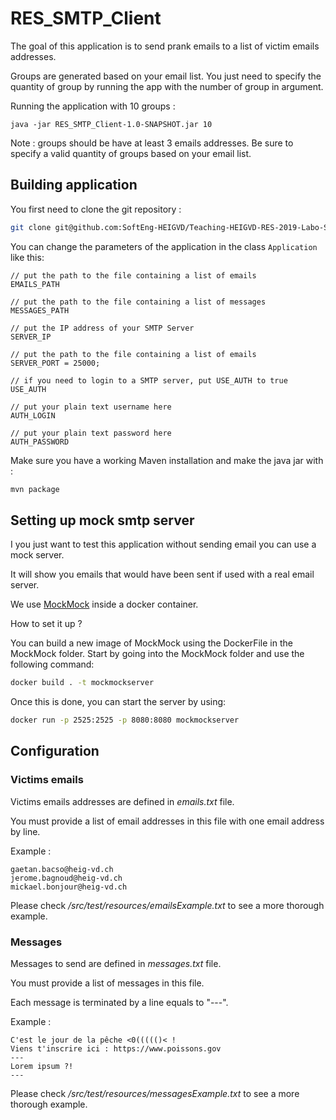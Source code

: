 # RES_SMTP_Client
The goal of this application is to send prank emails to a list of victim emails addresses.

Groups are generated based on your email list. You just need to specify the quantity of group by running the app with the number of group in argument.

Running the application with 10 groups :

```
java -jar RES_SMTP_Client-1.0-SNAPSHOT.jar 10
```

Note : groups should be have at least 3 emails addresses. Be sure to specify a valid quantity of groups based on your email list.

## Building application
You first need to clone the git repository :

```sh
git clone git@github.com:SoftEng-HEIGVD/Teaching-HEIGVD-RES-2019-Labo-SMTP.git 
```

You can change the parameters of the application in the class `Application` like this:

```
// put the path to the file containing a list of emails
EMAILS_PATH
```
```
// put the path to the file containing a list of messages
MESSAGES_PATH
```
```
// put the IP address of your SMTP Server
SERVER_IP
```
```
// put the path to the file containing a list of emails
SERVER_PORT = 25000;
```
```
// if you need to login to a SMTP server, put USE_AUTH to true
USE_AUTH
```
```
// put your plain text username here
AUTH_LOGIN
```
```
// put your plain text password here
AUTH_PASSWORD
```

Make sure you have a working Maven installation and make the java jar with :

```sh
mvn package
```

## Setting up mock smtp server
I you just want to test this application without sending email you can use a mock server.

It will show you emails that would have been sent if used with a real email server.

We use [MockMock](https://github.com/tweakers/MockMock) inside a docker container.

How to set it up ?

You can build a new image of MockMock using the DockerFile in the MockMock folder.
Start by going into the MockMock folder and use the following command:

```sh
docker build . -t mockmockserver
```

Once this is done, you can start the server by using:

```sh
docker run -p 2525:2525 -p 8080:8080 mockmockserver
```

## Configuration

### Victims emails
Victims emails addresses are defined in *emails.txt* file.

You must provide a list of email addresses in this file with one email address by line.

Example :

```
gaetan.bacso@heig-vd.ch
jerome.bagnoud@heig-vd.ch
mickael.bonjour@heig-vd.ch
```

Please check */src/test/resources/emailsExample.txt* to see a more thorough example.

### Messages
Messages to send are defined in *messages.txt* file.

You must provide a list of messages in this file.

Each message is terminated by a line equals to "---".

Example :

```
C'est le jour de la pêche <0((((()< !
Viens t'inscrire ici : https://www.poissons.gov
---
Lorem ipsum ?!
---
```

Please check */src/test/resources/messagesExample.txt* to see a more thorough example.
